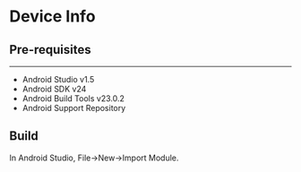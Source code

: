 # Device Info

## Pre-requisites
--------------

- Android Studio v1.5
- Android SDK v24
- Android Build Tools v23.0.2
- Android Support Repository
 
## Build
 
In Android Studio, File->New->Import Module.
